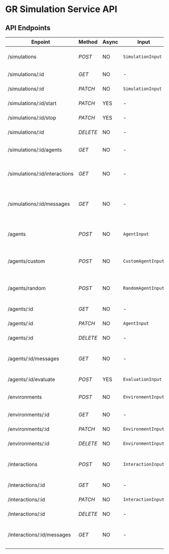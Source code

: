 # GR Simulation Service API

## API Endpoints

| Enpoint                       | Method   | Async | Input              | Output                   | Description                                 |
| ----------------------------- | -------- | ----- | ------------------ | ------------------------ | ------------------------------------------- |
| /simulations                  | _POST_   | NO    | `SimulationInput`  | `Simulation`             | Creates new `Simulation`.                   |
| /simulations/:id              | _GET_    | NO    | -                  | `Simulation`             | Returns `Simulation`.                       |
| /simulations/:id              | _PATCH_  | NO    | `SimulationInput`  | `Simulation`             | Updates `Simulation`.                       |
| /simulations/:id/start        | _PATCH_  | YES   | -                  | `GenericMessageResponse` | Starts simulation.                          |
| /simulations/:id/stop         | _PATCH_  | YES   | -                  | `GenericMessageResponse` | Stops simulation.                           |
| /simulations/:id              | _DELETE_ | NO    | -                  | `GenericMessageResponse` | Starts simulation.                          |
| /simulations/:id/agents       | _GET_    | NO    | -                  | `Agent[]`                | List all agents in a simulation.            |
| /simulations/:id/interactions | _GET_    | NO    | -                  | `Interaction[]`          | List all interactions in a simulation.      |
| /simulations/:id/messages     | _GET_    | NO    | -                  | `Message[]`              | List all messages produced in a simulation. |
| /agents                       | _POST_   | NO    | `AgentInput`       | `Agent`                  | Creates new **Data derived** `Agent`.       |
| /agents/custom                | _POST_   | NO    | `CustomAgentInput` | `Agent`                  | Creates new **Custom** `Agent`.             |
| /agents/random                | _POST_   | NO    | `RandomAgentInput` | `Agent`                  | Creates new **Random** `Agent`.             |
| /agents/:id                   | _GET_    | NO    | -                  | `Agent`                  | Returns `Agent`.                            |
| /agents/:id                   | _PATCH_  | NO    | `AgentInput`       | `Agent`                  | Updates `Agent`.                            |
| /agents/:id                   | _DELETE_ | NO    | -                  | `GenericMessageResponse` | *DELETE*s `Agent`.                          |
| /agents/:id/messages          | _GET_    | NO    | -                  | `Message[]`              | List all messages produced by a agent.      |
| /agents/:id/evaluate          | _POST_   | YES   | `EvaluationInput`  | `Agent`                  | Evaluate agent.                             |
| /environments                 | _POST_   | NO    | `EnvironmentInput` | `Environment`            | Creates new `Environment`.                  |
| /environments/:id             | _GET_    | NO    | -                  | `Environment`            | Returns `Environment`.                      |
| /environments/:id             | _PATCH_  | NO    | `EnvironmentInput` | `Environment`            | Updates `Environment`.                      |
| /environments/:id             | _DELETE_ | NO    | `EnvironmentInput` | `Environment`            | *DELETE*s `Environment`.                    |
| /interactions                 | _POST_   | NO    | `InteractionInput` | `Interaction`            | Creates new `Interaction`, 'Discussion'     |
| /interactions/:id             | _GET_    | NO    | -                  | `Interaction`            | Returns `Interaction`.                      |
| /interactions/:id             | _PATCH_  | NO    | `InteractionInput` | `Interaction`            | Updates `Interaction`.                      |
| /interactions/:id             | _DELETE_ | NO    | -                  | `GenericMessageResponse` | *DELETE*s `Interaction`.                    |
| /interactions/:id/messages    | _GET_    | NO    | -                  | `Message[]`              | List all messages in a Interaction.         |
